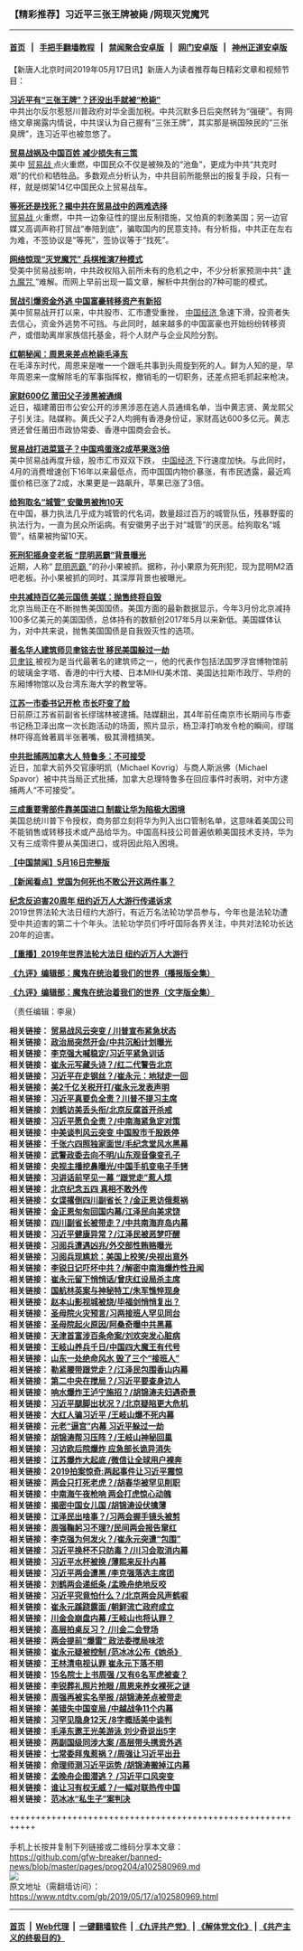 ### 【精彩推荐】习近平三张王牌被毙 /网现灭党魔咒
------------------------

#### [首页](https://github.com/gfw-breaker/banned-news/blob/master/README.md) &nbsp;&nbsp;|&nbsp;&nbsp; [手把手翻墙教程](https://github.com/gfw-breaker/guides/wiki) &nbsp;&nbsp;|&nbsp;&nbsp; [禁闻聚合安卓版](https://github.com/gfw-breaker/bn-android) &nbsp;&nbsp;|&nbsp;&nbsp; [网门安卓版](https://git.io/ogatea2) &nbsp;&nbsp;|&nbsp;&nbsp; [神州正道安卓版](https://github.com/SzzdOgate/update) 



<div class="post_content" itemprop="articleBody">
 <p>
  【新唐人北京时间2019年05月17日讯】新唐人为读者推荐每日精彩文章和视频节目：
 </p>
 <p>
  <strong>
   <a href=" https://www.ntdtv.com/gb/2019/05/17/a102580851.html" rel="noopener" target="_blank">
    习近平有“三张王牌”？还没出手就被“枪毙”
   </a>
  </strong>
  <br/>
  中共出尔反尔惹怒川普政府对华全面加税。中共沉默多日后突然转为“强硬”。有网络文章揭露内情说，中共误认为自己握有“三张王牌”，其实那是祸国殃民的“三张臭牌”，连习近平也被忽悠了。
 </p>
 <p>
  <strong>
   <a href=" https://www.ntdtv.com/gb/2019/05/17/a102580894.html" rel="noopener" target="_blank">
    贸易战祸及中国百姓 减少损失有三策
   </a>
  </strong>
  <br/>
  美中
  <a href="https://www.ntdtv.com/gb/贸易战.htm">
   贸易战
  </a>
  点火重燃，中国民众不仅是被殃及的“池鱼”，更成为中共“共克时艰”的代价和牺牲品。多数观点分析认为，中共目前所能祭出的报复手段，只有一样，就是绑架14亿中国民众上贸易战车。
 </p>
 <p>
  <strong>
   <a href=" https://www.ntdtv.com/gb/2019/05/17/a102580856.html" rel="noopener" target="_blank">
    等死还是找死？揭中共在贸易战中的两难选择
   </a>
  </strong>
  <br/>
  <a href="https://www.ntdtv.com/gb/贸易战.htm">
   贸易战
  </a>
  火重燃，中共一边象征性的提出反制措施，又怕真的刺激美国；另一边官媒又高调声称打贸战“奉陪到底”，骗取国内的民意支持。有分析指，中共正在左右为难，不签协议是“等死”，签协议等于“找死”。
 </p>
 <p>
  <strong>
   <a href=" https://www.ntdtv.com/gb/2019/05/17/a102580814.html" rel="noopener" target="_blank">
    网络惊现“灭党魔咒” 兵棋推演7种模式
   </a>
  </strong>
  <br/>
  受美中贸易战影响，中共政权陷入前所未有的危机之中，不少分析家预测中共“
  <a href="https://www.ntdtv.com/gb/逢九魔咒.htm">
   逢九魔咒
  </a>
  ”难解。而网上早前出现一篇文章，解析中共倒台的7种可能的模式。
 </p>
 <p>
  <strong>
   <a href=" https://www.ntdtv.com/gb/2019/05/17/a102580797.html" rel="noopener" target="_blank">
    贸战引爆资金外逃 中国富豪转移资产有新招
   </a>
  </strong>
  <br/>
  美中贸易战开打以来，中共股市、汇市遭受重挫，
  <a href="https://www.ntdtv.com/gb/中国经济.htm">
   中国经济
  </a>
  急速下滑，投资者失去信心，资金外逃势不可挡。与此同时，越来越多的中国富豪也开始纷纷转移资产，或借助离岸家族信托基金，将个人财产与企业风险分割。
 </p>
 <p>
  <strong>
   <a href=" https://www.ntdtv.com/gb/2019/05/17/a102580718.html" rel="noopener" target="_blank">
    红朝秘闻：周恩来差点枪毙毛泽东
   </a>
  </strong>
  <br/>
  在毛泽东时代，周恩来是唯一一个跟毛共事到头周旋到死的人。鲜为人知的是，早年周恩来一度解除毛的军事指挥权，撤销毛的一切职务，还差点把毛抓起来枪决。
 </p>
 <p>
  <strong>
   <a href=" https://www.ntdtv.com/gb/2019/05/17/a102580941.html" rel="noopener" target="_blank">
    家财600亿 莆田父子涉黑被通缉
   </a>
  </strong>
  <br/>
  近日，福建莆田市公安公开的涉黑涉恶在逃人员通缉名单，当中黄志贤、黄龙熙父子引关注。陆媒称。黄氏父子2人均拥有香港身份证，家财高达600多亿元。黄志贤还曾任莆田市政协常委、香港中国商会会长。
 </p>
 <p>
  <strong>
   <a href=" https://www.ntdtv.com/gb/2019/05/17/a102580917.html" rel="noopener" target="_blank">
    贸易战打进菜篮子？中国鸡蛋涨2成苹果涨3倍
   </a>
  </strong>
  <br/>
  美中贸易战再度升级，股市汇市双双下跌，
  <a href="https://www.ntdtv.com/gb/中国经济.htm">
   中国经济
  </a>
  下行速度加快。与此同时，4月的消费增速创下16年以来最低点，而中国国内物价暴涨，有市民透露，最近鸡蛋价格已涨了2成，水果更是一路飙升，苹果已涨了3倍。
 </p>
 <p>
  <strong>
   <a href=" https://www.ntdtv.com/gb/2019/05/17/a102580901.html" rel="noopener" target="_blank">
    给狗取名“城管” 安徽男被拘10天
   </a>
  </strong>
  <br/>
  在中国，暴力执法几乎成为城管的代名词，数量超过百万的城管队伍，残暴野蛮的执法行为，一直为民众所诟病。有安徽男子出于对“城管”的厌恶。给狗取名“城管”，结果被拘留10天。
 </p>
 <p>
  <strong>
   <a href=" https://www.ntdtv.com/gb/2019/05/17/a102580884.html" rel="noopener" target="_blank">
    死刑犯摇身变老板 “昆明恶霸”背景曝光
   </a>
  </strong>
  <br/>
  近期，人称“
  <a href="https://www.ntdtv.com/gb/昆明恶霸.htm">
   昆明恶霸
  </a>
  ”的孙小果被抓。据称，孙小果原为死刑犯，现为昆明M2酒吧老板。孙小果被抓的同时，其深厚背景也被曝光。
 </p>
 <p>
  <strong>
   <a href=" https://www.ntdtv.com/gb/2019/05/17/a102580836.html" rel="noopener" target="_blank">
    中共减持百亿美元国债 美媒：抛售终将自毁
   </a>
  </strong>
  <br/>
  北京当局正在不断抛售美国国债。美国方面的最新数据显示，今年3月份北京减持100多亿美元的美国国债，总体持有的数额创2017年5月以来新低。美国媒体认为，对中共来说，抛售美国国债是自我毁灭性的选项。
 </p>
 <p>
  <strong>
   <a href=" https://www.ntdtv.com/gb/2019/05/17/a102580827.html" rel="noopener" target="_blank">
    著名华人建筑师贝聿铭去世 移民美国躲过一劫
   </a>
  </strong>
  <br/>
  <a href="https://www.ntdtv.com/gb/贝聿铭.htm">
   贝聿铭
  </a>
  被视为是当代最著名的建筑师之一，他的代表作包括法国罗浮宫博物馆前的玻璃金字塔、香港的中行大楼、日本MIHU美术馆、美国达拉斯市政厅、华府的东厢博物馆以及台湾东海大学的教堂等。
 </p>
 <p>
  <strong>
   <a href=" https://www.ntdtv.com/gb/2019/05/17/a102580697.html" rel="noopener" target="_blank">
    江苏一市委书记开枪 市长吓变了脸
   </a>
  </strong>
  <br/>
  日前原江苏省前副省长缪瑞林被逮捕。陆媒翻出，其4年前任南京市长期间与市委书记杨卫泽出席一次长跑活动的场面，照片显示，杨卫泽打响发令枪的瞬间，缪瑞林吓得高耸著肩半张著嘴，极其滑稽搞笑。
 </p>
 <p>
  <strong>
   <a href=" https://www.ntdtv.com/gb/2019/05/16/a102580650.html" rel="noopener" target="_blank">
    中共批捕两加拿大人 特鲁多：不可接受
   </a>
  </strong>
  <br/>
  近日，加拿大前外交官康明凯（Michael Kovrig）与商人斯派佛（Michael Spavor）被中共当局正式批捕，加拿大总理特鲁多在回应事件时表明，对中方逮捕两人“不可接受”。
 </p>
 <p>
  <strong>
   <a href=" https://www.ntdtv.com/gb/2019/05/16/a102580529.html" rel="noopener" target="_blank">
    三成重要零部件靠美国进口 制裁让华为陷极大困境
   </a>
  </strong>
  <br/>
  美国总统川普下令授权，商务部立刻将华为列入出口管制名单，这意味着美国公司不能销售或转移技术或产品给华为。中国高科技公司普遍依赖美国技术支持，华为又有三成零件要从美国进口，或将因此陷入困境。
 </p>
 <p>
  <strong>
   <a href=" https://www.ntdtv.com/gb/2019/05/16/a102580646.html" rel="noopener" target="_blank">
    【中国禁闻】5月16日完整版
   </a>
  </strong>
 </p>
 <p>
  <strong>
   <a href=" https://www.ntdtv.com/gb/2019/05/12/a102577270.html" rel="noopener" target="_blank">
    【新闻看点】党国为何死也不敢公开这两件事？
   </a>
  </strong>
 </p>
 <p>
  <strong>
   <a href=" https://www.ntdtv.com/gb/2019/05/16/a102580642.html" rel="noopener" target="_blank">
    纪念反迫害20周年 纽约近万人大游行传递诉求
   </a>
  </strong>
  <br/>
  2019世界法轮大法日纽约大游行，有近万名法轮功学员参与，今年也是法轮功遭受中共迫害的第二十个年头。法轮功学员们呼吁国际各界关注，中共对法轮功长达20年的迫害。
 </p>
 <p>
  <strong>
   <a href=" https://www.ntdtv.com/gb/2019/05/13/a102578021.html" rel="noopener" target="_blank">
    【重播】2019年世界法轮大法日 纽约近万人大游行
   </a>
  </strong>
 </p>
 <p>
  <strong>
   <a href=" https://www.ntdtv.com/gb/2019/02/15/a102512426.html" rel="noopener" target="_blank">
    《九评》编辑部：魔鬼在统治着我们的世界（播报版全集）
   </a>
  </strong>
 </p>
 <p>
  <strong>
   <a href=" https://www.ntdtv.com/gb/2018/06/08/a1378888.html" rel="noopener" target="_blank">
    《九评》编辑部：魔鬼在统治着我们的世界（文字版全集）
   </a>
  </strong>
 </p>
 <p>
  （责任编辑：李泉）
 </p>
 <p>
  <strong>
   相关链接：
   <a href="https://www.ntdtv.com/gb/2019/05/16/a102580367.html" rel="noopener" target="_blank">
    贸易战风云突变 / 川普宣布紧急状态
   </a>
  </strong>
  <br/>
  <strong>
   相关链接：
   <a href="https://www.ntdtv.com/gb/2019/05/15/a102579579.html" rel="noopener" target="_blank">
    政治局突然开会/中共沉船计划曝光
   </a>
  </strong>
  <br/>
  <strong>
   相关链接：
   <a href="https://www.ntdtv.com/gb/2019/05/14/a102578756.html" rel="noopener" target="_blank">
    李克强大喊稳定/习近平紧急训话
   </a>
  </strong>
  <br/>
  <strong>
   相关链接：
   <a href="https://www.ntdtv.com/gb/2019/05/13/a102577805.html" rel="noopener" target="_blank">
    崔永元写藏头诗？/红二代警告北京
   </a>
  </strong>
  <br/>
  <strong>
   相关链接：
   <a href="https://www.ntdtv.com/gb/2019/05/11/a102576421.html" rel="noopener" target="_blank">
    习近平在走钢丝？/崔永元：地狱走一回
   </a>
  </strong>
  <br/>
  <strong>
   相关链接：
   <a href="https://www.ntdtv.com/gb/2019/05/10/a102575417.html" rel="noopener" target="_blank">
    美2千亿关税开打/崔永元发表声明
   </a>
  </strong>
  <br/>
  <strong>
   相关链接：
   <a href="https://www.ntdtv.com/gb/2019/05/09/a102574561.html" rel="noopener" target="_blank">
    习近平真要负全责？川普不提习主席
   </a>
  </strong>
  <br/>
  <strong>
   相关链接：
   <a href="https://www.ntdtv.com/gb/2019/05/08/a102573697.html" rel="noopener" target="_blank">
    刘鹤访美丢头衔/北京反腐首开杀戒
   </a>
  </strong>
  <br/>
  <strong>
   相关链接：
   <a href="https://cn.ntdtv.com/gb/2019/05/07/a102572709.html" rel="noopener" target="_blank">
    习近平愿负全责？/中南海紧急定对策
   </a>
  </strong>
  <br/>
  <strong>
   相关链接：
   <a href="https://www.ntdtv.com/gb/2019/05/06/a102571936.html" rel="noopener" target="_blank">
    中美谈判风云突变 中国股市千股跌停
   </a>
  </strong>
  <br/>
  <strong>
   相关链接：
   <a href="https://www.ntdtv.com/gb/2019/05/04/a102570937.html" rel="noopener" target="_blank">
    千张六四照独家面世/毛纪念堂风水黑幕
   </a>
  </strong>
  <br/>
  <strong>
   相关链接：
   <a href="https://www.ntdtv.com/gb/2019/05/03/a102570178.html" rel="noopener" target="_blank">
    武警政委去向不明/山东观音像变孔子
   </a>
  </strong>
  <br/>
  <strong>
   相关链接：
   <a href="https://www.ntdtv.com/gb/2019/05/02/a102569477.html" rel="noopener" target="_blank">
    央视主播挖鼻曝光/中国手机变电子手铐
   </a>
  </strong>
  <br/>
  <strong>
   相关链接：
   <a href="https://www.ntdtv.com/gb/2019/05/01/a102568706.html" rel="noopener" target="_blank">
    习讲话前罕见一幕 “跟党走”惹人烦
   </a>
  </strong>
  <br/>
  <strong>
   相关链接：
   <a href="https://www.ntdtv.com/gb/2019/04/30/a102567935.html" rel="noopener" target="_blank">
    北京纪念五四 真相不敢外传
   </a>
  </strong>
  <br/>
  <strong>
   相关链接：
   <a href="https://www.ntdtv.com/gb/2019/04/29/a102567028.html" rel="noopener" target="_blank">
    女谍撂倒四川副省长？/金正恩访俄惹祸
   </a>
  </strong>
  <br/>
  <strong>
   相关链接：
   <a href="https://www.ntdtv.com/gb/2019/04/27/a102565895.html" rel="noopener" target="_blank">
    金正恩匆匆回国内幕/江泽民向美求饶
   </a>
  </strong>
  <br/>
  <strong>
   相关链接：
   <a href="https://www.ntdtv.com/gb/2019/04/26/a102565032.html" rel="noopener" target="_blank">
    四川副省长被带走？/中共南海弃岛内幕
   </a>
  </strong>
  <br/>
  <strong>
   相关链接：
   <a href="https://www.ntdtv.com/gb/2019/04/25/a102564230.html" rel="noopener" target="_blank">
    习近平健康异常？/江泽民被恶梦吓醒
   </a>
  </strong>
  <br/>
  <strong>
   相关链接：
   <a href="https://www.ntdtv.com/gb/2019/04/24/a102563421.html" rel="noopener" target="_blank">
    习阅兵遭遇凶兆/外交部性贿赂曝光
   </a>
  </strong>
  <br/>
  <strong>
   相关链接：
   <a href="https://www.ntdtv.com/gb/2019/04/23/a102562718.html" rel="noopener" target="_blank">
    习阅兵现尴尬：美国上校笑/央视出意外
   </a>
  </strong>
  <br/>
  <strong>
   相关链接：
   <a href="https://www.ntdtv.com/gb/2019/04/22/a102561799.html" rel="noopener" target="_blank">
    李锐日记吓坏中共？/解密中南海爆炸性丑闻
   </a>
  </strong>
  <br/>
  <strong>
   相关链接：
   <a href="https://www.ntdtv.com/gb/2019/04/20/a102560884.html" rel="noopener" target="_blank">
    崔永元留下悄悄话/曾庆红设局杀主席
   </a>
  </strong>
  <br/>
  <strong>
   相关链接：
   <a href="https://www.ntdtv.com/gb/2019/04/19/a102560070.html" rel="noopener" target="_blank">
    国航林英案与神秘特工/朱军憔悴现身
   </a>
  </strong>
  <br/>
  <strong>
   相关链接：
   <a href="https://www.ntdtv.com/gb/2019/04/18/a102559177.html" rel="noopener" target="_blank">
    赵本山影视城被烧/毕福剑悄悄复出？
   </a>
  </strong>
  <br/>
  <strong>
   相关链接：
   <a href="https://www.ntdtv.com/gb/2019/04/17/a102558369.html" rel="noopener" target="_blank">
    圣母院火灾预言/习两接班人罕见同台
   </a>
  </strong>
  <br/>
  <strong>
   相关链接：
   <a href="https://www.ntdtv.com/gb/2019/04/16/a102557586.html" rel="noopener" target="_blank">
    圣母院起火原因/阿桑奇曝中共黑幕
   </a>
  </strong>
  <br/>
  <strong>
   相关链接：
   <a href="https://www.ntdtv.com/gb/2019/04/15/a102556902.html" rel="noopener" target="_blank">
    天津首富涉百条命案/刘欢突发心脏病
   </a>
  </strong>
  <br/>
  <strong>
   相关链接：
   <a href="https://www.ntdtv.com/gb/2019/04/13/a102555776.html" rel="noopener" target="_blank">
    王岐山养兵千日/中国四大魔王有代号
   </a>
  </strong>
  <br/>
  <strong>
   相关链接：
   <a href="https://www.ntdtv.com/gb/2019/04/12/a102554998.html" rel="noopener" target="_blank">
    山东一处绝命风水 毁了三个“接班人”
   </a>
  </strong>
  <br/>
  <strong>
   相关链接：
   <a href="https://www.ntdtv.com/gb/2019/04/06/a102550628.html" rel="noopener" target="_blank">
    勒紧腰带跟党走？/江泽民包围香山内幕
   </a>
  </strong>
  <br/>
  <strong>
   相关链接：
   <a href="https://www.ntdtv.com/gb/2019/04/02/a102547319.html" rel="noopener" target="_blank">
    第二中央在搅局？/习近平要查身边人
   </a>
  </strong>
  <br/>
  <strong>
   相关链接：
   <a href="https://www.ntdtv.com/gb/2019/04/01/a102546062.html" rel="noopener" target="_blank">
    响水爆炸王泸宁施招？/胡锦涛夫妇遇奇景
   </a>
  </strong>
  <br/>
  <strong>
   相关链接：
   <a href="https://www.ntdtv.com/gb/2019/03/29/a102544134.html" rel="noopener" target="_blank">
    习近平腿脚出状况？/北京疑陷更大危机
   </a>
  </strong>
  <br/>
  <strong>
   相关链接：
   <a href="https://www.ntdtv.com/gb/2019/03/28/a102543384.html" rel="noopener" target="_blank">
    大红人骗习近平 /王岐山爆不死内幕
   </a>
  </strong>
  <br/>
  <strong>
   相关链接：
   <a href="https://www.ntdtv.com/gb/2019/03/27/a102542467.html" rel="noopener" target="_blank">
    元老“逼宫”内幕 习近平躲过一劫
   </a>
  </strong>
  <br/>
  <strong>
   相关链接：
   <a href="https://www.ntdtv.com/gb/2019/03/25/a102540801.html" rel="noopener" target="_blank">
    胡锦涛帮习压阵？/王岐山神秘回巢
   </a>
  </strong>
  <br/>
  <strong>
   相关链接：
   <a href="https://www.ntdtv.com/gb/2019/03/23/a102539771.html" rel="noopener" target="_blank">
    习访欧后院爆炸 应急部长诡异消失
   </a>
  </strong>
  <br/>
  <strong>
   相关链接：
   <a href="https://www.ntdtv.com/gb/2019/03/22/a102538967.html" rel="noopener" target="_blank">
    江苏爆炸大起底 /微信让全球用户裸奔
   </a>
  </strong>
  <br/>
  <strong>
   相关链接：
   <a href="https://www.ntdtv.com/gb/2019/03/21/a102538211.html" rel="noopener" target="_blank">
    2019拍案惊奇:两起事件让习近平震惊
   </a>
  </strong>
  <br/>
  <strong>
   相关链接：
   <a href="https://www.ntdtv.com/gb/2019/03/20/a102537459.html" rel="noopener" target="_blank">
    两会只打死老虎？/胡春华被罕见削职
   </a>
  </strong>
  <br/>
  <strong>
   相关链接：
   <a href="https://www.ntdtv.com/gb/2019/03/19/a102536682.html" rel="noopener" target="_blank">
    中南海午夜枪响 两会打虎惊心动魄
   </a>
  </strong>
  <br/>
  <strong>
   相关链接：
   <a href="https://www.ntdtv.com/gb/2019/03/15/a102533925.html" rel="noopener" target="_blank">
    揭密中国女儿国 /胡锦涛设伏擒薄
   </a>
  </strong>
  <br/>
  <strong>
   相关链接：
   <a href="https://www.ntdtv.com/gb/2019/03/14/a102533029.html" rel="noopener" target="_blank">
    江泽民出啥事？/习两会握手镜头被剪
   </a>
  </strong>
  <br/>
  <strong>
   相关链接：
   <a href="https://www.ntdtv.com/gb/2019/03/13/a102532137.html" rel="noopener" target="_blank">
    周强鞠躬习不理?/民间两会报告窜红
   </a>
  </strong>
  <br/>
  <strong>
   相关链接：
   <a href="https://www.ntdtv.com/gb/2019/03/12/a102530979.html" rel="noopener" target="_blank">
    李克强为何发火？/崔永元突遭“包围”
   </a>
  </strong>
  <br/>
  <strong>
   相关链接：
   <a href="https://www.ntdtv.com/gb/2019/03/11/a102530042.html" rel="noopener" target="_blank">
    习近平换杯不只防毒？/川习会取消内幕
   </a>
  </strong>
  <br/>
  <strong>
   相关链接：
   <a href="https://www.ntdtv.com/gb/2019/03/09/a102528996.html" rel="noopener" target="_blank">
    习近平水杯被换 /薄熙来反扑内幕
   </a>
  </strong>
  <br/>
  <strong>
   相关链接：
   <a href="https://www.ntdtv.com/gb/2019/03/05/a102525701.html" rel="noopener" target="_blank">
    习近平两会遭黑 /李克强落选主席团
   </a>
  </strong>
  <br/>
  <strong>
   相关链接：
   <a href="https://www.ntdtv.com/gb/2019/03/04/a102524899.html" rel="noopener" target="_blank">
    刘鹤两会递纸条 /孟晚舟绝地反咬
   </a>
  </strong>
  <br/>
  <strong>
   相关链接：
   <a href="https://www.ntdtv.com/gb/2019/03/02/a102523900.html" rel="noopener" target="_blank">
    习近平究竟怕什么？/北京两会风声鹤唳
   </a>
  </strong>
  <br/>
  <strong>
   相关链接：
   <a href="https://www.ntdtv.com/gb/2019/03/01/a102523065.html" rel="noopener" target="_blank">
    崔永元蹊跷露面 /朝鲜流亡政府成立
   </a>
  </strong>
  <br/>
  <strong>
   相关链接：
   <a href="https://www.ntdtv.com/gb/2019/02/28/a102522275.html" rel="noopener" target="_blank">
    川金会崩盘内幕 /王岐山也将认罪？
   </a>
  </strong>
  <br/>
  <strong>
   相关链接：
   <a href="https://www.ntdtv.com/gb/2019/02/27/a102521337.html" rel="noopener" target="_blank">
    高层拍桌反习？ /川金二会登场
   </a>
  </strong>
  <br/>
  <strong>
   相关链接：
   <a href="https://www.ntdtv.com/gb/2019/02/26/a102520372.html" rel="noopener" target="_blank">
    两会提前“爆雷” 政法委搅局味浓
   </a>
  </strong>
  <br/>
  <strong>
   相关链接：
   <a href="https://www.ntdtv.com/gb/2019/02/25/a102519494.html" rel="noopener" target="_blank">
    崔永元疑被控制 /范冰冰公布《她杀》
   </a>
  </strong>
  <br/>
  <strong>
   相关链接：
   <a href="https://www.ntdtv.com/gb/2019/02/23/a102518356.html" rel="noopener" target="_blank">
    王林清电视认罪 崔永元下落不明
   </a>
  </strong>
  <br/>
  <strong>
   相关链接：
   <a href="https://www.ntdtv.com/gb/2019/02/22/a102517526.html" rel="noopener" target="_blank">
    15名院士上书周强 /又有6名军虎被查？
   </a>
  </strong>
  <br/>
  <strong>
   相关链接：
   <a href="https://www.ntdtv.com/gb/2019/02/21/a102516704.html" rel="noopener" target="_blank">
    李锐葬礼照片抢眼 /周恩来养女裸死之谜
   </a>
  </strong>
  <br/>
  <strong>
   相关链接：
   <a href="https://www.ntdtv.com/gb/2019/02/19/a102515199.html" rel="noopener" target="_blank">
    周强再被实名举报 /胡锦涛差点被带走
   </a>
  </strong>
  <br/>
  <strong>
   相关链接：
   <a href="https://www.ntdtv.com/gb/2019/02/18/a102514380.html" rel="noopener" target="_blank">
    美错失中国变局 /中越战争11个内幕
   </a>
  </strong>
  <br/>
  <strong>
   相关链接：
   <a href="https://www.ntdtv.com/gb/2019/02/16/a102513387.html" rel="noopener" target="_blank">
    习罕见隐身12天 /8字概括美中谈判
   </a>
  </strong>
  <br/>
  <strong>
   相关链接：
   <a href="https://www.ntdtv.com/gb/2019/02/15/a102512542.html" rel="noopener" target="_blank">
    毛泽东邀王光美游泳 刘少奇说出5字
   </a>
  </strong>
  <br/>
  <strong>
   相关链接：
   <a href="https://www.ntdtv.com/gb/2019/02/12/a102510173.html" rel="noopener" target="_blank">
    两副国级同涉大案 /高层带头携资外逃
   </a>
  </strong>
  <br/>
  <strong>
   相关链接：
   <a href="https://www.ntdtv.com/gb/2019/02/09/a102508248.html" rel="noopener" target="_blank">
    七常委拜鬼惹祸？/周强让习近平出丑
   </a>
  </strong>
  <br/>
  <strong>
   相关链接：
   <a href="https://www.ntdtv.com/gb/2019/02/05/a102505073.html" rel="noopener" target="_blank">
    命理师测习近平运势 /胡锦涛搬掉江内幕
   </a>
  </strong>
  <br/>
  <strong>
   相关链接：
   <a href="https://www.ntdtv.com/gb/2019/01/23/a102495416.html" rel="noopener" target="_blank">
    孟晚舟企图潜逃？ /习近平口风突变
   </a>
  </strong>
  <br/>
  <strong>
   相关链接：
   <a href="https://www.ntdtv.com/gb/2019/01/19/a102492788.html" rel="noopener" target="_blank">
    谁让习有权无威？/一幅对联热传中国
   </a>
  </strong>
  <br/>
  <strong>
   相关链接：
   <a href="https://www.ntdtv.com/gb/2019/01/03/a102480344.html" rel="noopener" target="_blank">
    范冰冰“私生子”案判决
   </a>
  </strong>
 </p>
 <div class="single_ad">
 </div>
</div>

+++++++++++++++++++++++++++++++++++++++++++++++++++++++++++<br/><br/>
手机上长按并复制下列链接或二维码分享本文章：<br/>
https://github.com/gfw-breaker/banned-news/blob/master/pages/prog204/a102580969.md <br/>
<a href='https://github.com/gfw-breaker/banned-news/blob/master/pages/prog204/a102580969.md'><img src='https://github.com/gfw-breaker/banned-news/blob/master/pages/prog204/a102580969.md.png'/></a> <br/>
原文地址（需翻墙访问）：https://www.ntdtv.com/gb/2019/05/17/a102580969.html


------------------------
#### [首页](https://github.com/gfw-breaker/banned-news/blob/master/README.md) &nbsp;|&nbsp; [Web代理](https://github.com/labour-camp/helloworld) &nbsp;|&nbsp; [一键翻墙软件](https://github.com/gfw-breaker/nogfw/blob/master/README.md) &nbsp;| [《九评共产党》](https://github.com/gfw-breaker/9ping.md/blob/master/README.md#九评之一评共产党是什么) | [《解体党文化》](https://github.com/gfw-breaker/jtdwh.md/blob/master/README.md) | [《共产主义的终极目的》](https://github.com/gfw-breaker/gczydzjmd.md/blob/master/README.md)

